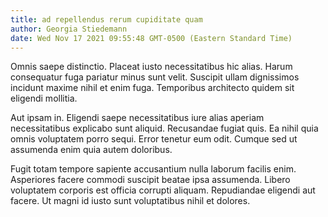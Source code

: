 ```yaml
---
title: ad repellendus rerum cupiditate quam
author: Georgia Stiedemann
date: Wed Nov 17 2021 09:55:48 GMT-0500 (Eastern Standard Time)
---
```

Omnis saepe distinctio. Placeat iusto necessitatibus hic alias. Harum consequatur fuga pariatur minus sunt velit. Suscipit ullam dignissimos incidunt maxime nihil et enim fuga. Temporibus architecto quidem sit eligendi mollitia.

 Aut ipsam in. Eligendi saepe necessitatibus iure alias aperiam necessitatibus explicabo sunt aliquid. Recusandae fugiat quis. Ea nihil quia omnis voluptatem porro sequi. Error tenetur eum odit. Cumque sed ut assumenda enim quia autem doloribus.

 Fugit totam tempore sapiente accusantium nulla laborum facilis enim. Asperiores facere commodi suscipit beatae ipsa assumenda. Libero voluptatem corporis est officia corrupti aliquam. Repudiandae eligendi aut facere. Ut magni id iusto sunt voluptatibus nihil et dolores.